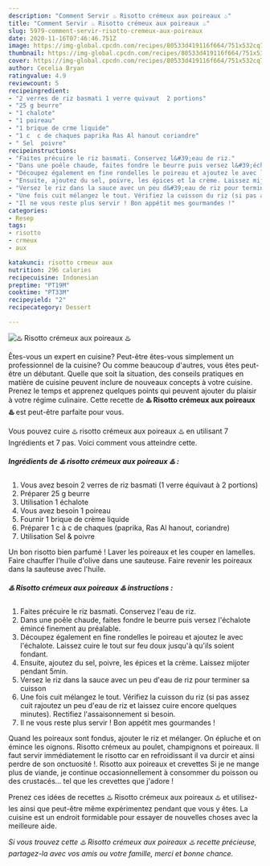 ```yaml
---
description: "Comment Servir ♨️ Risotto crémeux aux poireaux ♨️"
title: "Comment Servir ♨️ Risotto crémeux aux poireaux ♨️"
slug: 5979-comment-servir-risotto-cremeux-aux-poireaux
date: 2020-11-16T07:46:46.751Z
image: https://img-global.cpcdn.com/recipes/80533d419116f664/751x532cq70/♨️-risotto-cremeux-aux-poireaux-♨️-photo-principale-de-la-recette.jpg
thumbnail: https://img-global.cpcdn.com/recipes/80533d419116f664/751x532cq70/♨️-risotto-cremeux-aux-poireaux-♨️-photo-principale-de-la-recette.jpg
cover: https://img-global.cpcdn.com/recipes/80533d419116f664/751x532cq70/♨️-risotto-cremeux-aux-poireaux-♨️-photo-principale-de-la-recette.jpg
author: Cecelia Bryan
ratingvalue: 4.9
reviewcount: 5
recipeingredient:
- "2 verres de riz basmati 1 verre quivaut  2 portions"
- "25 g beurre"
- "1 chalote"
- "1 poireau"
- "1 brique de crme liquide"
- "1 c  c de chaques paprika Ras Al hanout coriandre"
- " Sel  poivre"
recipeinstructions:
- "Faites précuire le riz basmati. Conservez l&#39;eau de riz."
- "Dans une poêle chaude, faites fondre le beurre puis versez l&#39;échalote émincé finement au préalable."
- "Découpez également en fine rondelles le poireau et ajoutez le avec l&#39;échalote. Laissez cuire le tout sur feu doux jusqu&#39;à qu&#39;ils soient fondant."
- "Ensuite, ajoutez du sel, poivre, les épices et la crème. Laissez mijoter pendant 5min."
- "Versez le riz dans la sauce avec un peu d&#39;eau de riz pour terminer sa cuisson"
- "Une fois cuit mélangez le tout. Vérifiez la cuisson du riz (si pas assez cuit rajoutez un peu d&#39;eau de riz et laissez cuire encore quelques minutes). Rectifiez l&#39;assaisonnement si besoin."
- "Il ne vous reste plus servir ! Bon appétit mes gourmandes !"
categories:
- Resep
tags:
- risotto
- crmeux
- aux

katakunci: risotto crmeux aux 
nutrition: 296 calories
recipecuisine: Indonesian
preptime: "PT19M"
cooktime: "PT33M"
recipeyield: "2"
recipecategory: Dessert

---
```



![♨️ Risotto crémeux aux poireaux ♨️](https://img-global.cpcdn.com/recipes/80533d419116f664/751x532cq70/♨️-risotto-cremeux-aux-poireaux-♨️-photo-principale-de-la-recette.jpg)

Êtes-vous un expert en cuisine? Peut-être êtes-vous simplement un professionnel de la cuisine? Ou comme beaucoup d'autres, vous êtes peut-être un débutant. Quelle que soit la situation, des conseils pratiques en matière de cuisine peuvent inclure de nouveaux concepts à votre cuisine. Prenez le temps et apprenez quelques points qui peuvent ajouter du plaisir à votre régime culinaire. Cette recette de <strong> ♨️ Risotto crémeux aux poireaux ♨️ </strong> est peut-être parfaite pour vous.

<!--inarticleads1-->

Vous pouvez cuire ♨️ risotto crémeux aux poireaux ♨️ en utilisant 7 Ingrédients et 7 pas. Voici comment vous atteindre cette.

##### Ingrédients de ♨️ risotto crémeux aux poireaux ♨️ :

1. Vous avez besoin 2 verres de riz basmati (1 verre équivaut à 2 portions)
1. Préparer 25 g beurre
1. Utilisation 1 échalote
1. Vous avez besoin 1 poireau
1. Fournir 1 brique de crème liquide
1. Préparer 1 c à c de chaques (paprika, Ras Al hanout, coriandre)
1. Utilisation  Sel &amp; poivre


Un bon risotto bien parfumé ! Laver les poireaux et les couper en lamelles. Faire chauffer l&#39;huile d&#39;olive dans une sauteuse. Faire revenir les poireaux dans la sauteuse avec l&#39;huile. 

<!--inarticleads2-->

##### ♨️ Risotto crémeux aux poireaux ♨️ instructions :

1. Faites précuire le riz basmati. Conservez l&#39;eau de riz.
1. Dans une poêle chaude, faites fondre le beurre puis versez l&#39;échalote émincé finement au préalable.
1. Découpez également en fine rondelles le poireau et ajoutez le avec l&#39;échalote. Laissez cuire le tout sur feu doux jusqu&#39;à qu&#39;ils soient fondant.
1. Ensuite, ajoutez du sel, poivre, les épices et la crème. Laissez mijoter pendant 5min.
1. Versez le riz dans la sauce avec un peu d&#39;eau de riz pour terminer sa cuisson
1. Une fois cuit mélangez le tout. Vérifiez la cuisson du riz (si pas assez cuit rajoutez un peu d&#39;eau de riz et laissez cuire encore quelques minutes). Rectifiez l&#39;assaisonnement si besoin.
1. Il ne vous reste plus servir ! Bon appétit mes gourmandes !


Quand les poireaux sont fondus, ajouter le riz et mélanger. On épluche et on émince les oignons. Risotto crémeux au poulet, champignons et poireaux. Il faut servir immédiatement le risotto car en refroidissant il va durcir et ainsi perdre de son onctuosité !. Risotto aux poireaux et crevettes Si je ne mange plus de viande, je continue occasionnellement à consommer du poisson ou des crustacés… tel que les crevettes que j&#39;adore ! 

<!--inarticleads1-->

<p>
Prenez ces idées de recettes ♨️ Risotto crémeux aux poireaux ♨️ et utilisez-les ainsi que peut-être même expérimentez pendant que vous y êtes. La cuisine est un endroit formidable pour essayer de nouvelles choses avec la meilleure aide.
</p>

<p>
<i>Si vous trouvez cette ♨️ Risotto crémeux aux poireaux ♨️ recette précieuse, partagez-la avec vos amis ou votre famille, merci et bonne chance.</i>
</p>
